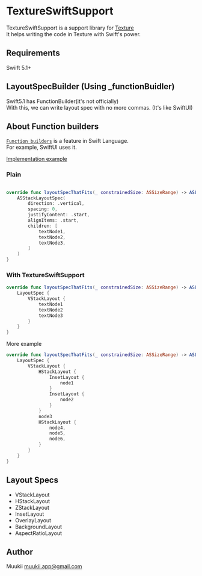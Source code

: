# TextureSwiftSupport

TextureSwiftSupport is a support library for [Texture](http://texturegroup.org/)<br>
It helps writing the code in Texture with Swift's power.

## Requirements

Swiift 5.1+

## LayoutSpecBuilder (Using \_functionBuidler)

Swift5.1 has FunctionBuilder(it's not officially)<br>
With this, we can write layout spec with no more commas. (It's like SwiftUI)

## About Function builders

[`Function builders`](https://github.com/apple/swift-evolution/blob/9992cf3c11c2d5e0ea20bee98657d93902d5b174/proposals/XXXX-function-builders.md) is a feature in Swift Language.<br>
For example, SwiftUI uses it.

[Implementation example](https://github.com/apple/swift/blob/23f707227608d885f1f4172458abca7f63e3b2c2/test/Constraints/function_builder_diags.swift)

### Plain

```swift

override func layoutSpecThatFits(_ constrainedSize: ASSizeRange) -> ASLayoutSpec {
    ASStackLayoutSpec(
        direction: .vertical,
        spacing: 0,
        justifyContent: .start,
        alignItems: .start,
        children: [
            textNode1,
            textNode2,
            textNode3,
        ]
    )
}
```

### With TextureSwiftSupport

```swift
override func layoutSpecThatFits(_ constrainedSize: ASSizeRange) -> ASLayoutSpec {
    LayoutSpec {
        VStackLayout {
            textNode1
            textNode2
            textNode3
        }
    }
}
```

More example

```swift
override func layoutSpecThatFits(_ constrainedSize: ASSizeRange) -> ASLayoutSpec {
    LayoutSpec {
        VStackLayout {
            HStackLayout {
                InsetLayout {
                    node1
                }
                InsetLayout {
                    node2
                }
            }
            node3
            HStackLayout {
                node4,
                node5,
                node6,
            }
        }
    }
}
```

## Layout Specs

* VStackLayout
* HStackLayout
* ZStackLayout
* InsetLayout
* OverlayLayout
* BackgroundLayout
* AspectRatioLayout

## Author

Muukii <muukii.app@gmail.com>
